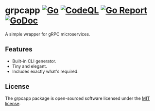 # grpcapp [![Go](https://github.com/skamenetskiy/grpcapp/actions/workflows/go.yml/badge.svg)](https://github.com/skamenetskiy/grpcapp/actions/workflows/go.yml) [![CodeQL](https://github.com/skamenetskiy/grpcapp/actions/workflows/codeql-analysis.yml/badge.svg)](https://github.com/skamenetskiy/grpcapp/actions/workflows/codeql-analysis.yml) [![Go Report](https://goreportcard.com/badge/github.com/skamenetskiy/grpcapp)](https://goreportcard.com/report/github.com/skamenetskiy/grpcapp) [![GoDoc](https://godoc.org/github.com/skamenetskiy/grpcapp?status.svg)](http://godoc.org/github.com/skamenetskiy/grpcapp)

A simple wrapper for gRPC microservices.

## Features

- Built-in CLI generator.
- Tiny and elegant.
- Includes exactly what's required.

## License

The grpcapp package is open-sourced software licensed under the [MIT license](LICENSE).